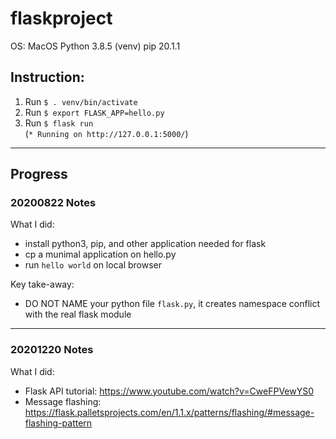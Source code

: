 # flaskproject


OS: MacOS
Python 3.8.5 (venv)
pip 20.1.1


## Instruction:

1. Run `$ . venv/bin/activate`
2. Run `$ export FLASK_APP=hello.py`
3. Run `$ flask run`<br>
(`* Running on http://127.0.0.1:5000/`)

***

## Progress

### 20200822 Notes

What I did:
- install python3, pip, and other application needed for flask 
- cp a munimal application on hello.py
- run `hello world` on local browser

Key take-away:
- DO NOT NAME your python file `flask.py`, it creates namespace conflict with the real flask module

***

### 20201220 Notes

What I did:
- Flask API tutorial: https://www.youtube.com/watch?v=CweFPVewYS0
- Message flashing: https://flask.palletsprojects.com/en/1.1.x/patterns/flashing/#message-flashing-pattern
  
